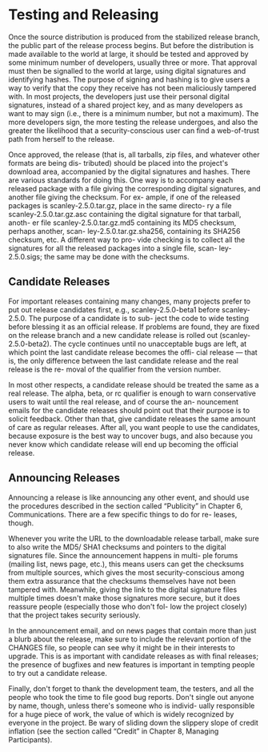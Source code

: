 # Testing and Releasing

Once the source distribution is produced from the stabilized release branch, the public part of the release process begins. But before the distribution is made available to the world at large, it should be tested and approved by some minimum number of developers, usually three or more. That approval must then be signalled to the world at large, using digital signatures and identifying hashes.The purpose of signing and hashing is to give users a way to verify that the copy they receive has not been maliciously tampered with. In most projects, the developers just use their personal digital signatures, instead of a shared project key, and as many developers as want to may sign \(i.e., there is a minimum number, but not a maximum\). The more developers sign, the more testing the release undergoes, and also the greater the likelihood that a security-conscious user can find a web-of-trust path from herself to the release.

Once approved, the release \(that is, all tarballs, zip files, and whatever other formats are being dis- tributed\) should be placed into the project's download area, accompanied by the digital signatures and hashes. There are various standards for doing this. One way is to accompany each released package with a file giving the corresponding digital signatures, and another file giving the checksum. For ex- ample, if one of the released packages is scanley-2.5.0.tar.gz, place in the same directo-ry a file scanley-2.5.0.tar.gz.asc containing the digital signature for that tarball, anoth- er file scanley-2.5.0.tar.gz.md5 containing its MD5 checksum, perhaps another, scan- ley-2.5.0.tar.gz.sha256, containing its SHA256 checksum, etc. A different way to pro- vide checking is to collect all the signatures for all the released packages into a single file, scan- ley-2.5.0.sigs; the same may be done with the checksums.

## Candidate Releases

For important releases containing many changes, many projects prefer to put out release candidates first, e.g., scanley-2.5.0-beta1 before scanley-2.5.0. The purpose of a candidate is to sub- ject the code to wide testing before blessing it as an official release. If problems are found, they are fixed on the release branch and a new candidate release is rolled out \(scanley-2.5.0-beta2\). The cycle continues until no unacceptable bugs are left, at which point the last candidate release becomes the offi- cial release — that is, the only difference between the last candidate release and the real release is the re- moval of the qualifier from the version number.

In most other respects, a candidate release should be treated the same as a real release. The alpha, beta, or rc qualifier is enough to warn conservative users to wait until the real release, and of course the an- nouncement emails for the candidate releases should point out that their purpose is to solicit feedback. Other than that, give candidate releases the same amount of care as regular releases. After all, you want people to use the candidates, because exposure is the best way to uncover bugs, and also because you never know which candidate release will end up becoming the official release.

## Announcing Releases

Announcing a release is like announcing any other event, and should use the procedures described in the section called “Publicity” in Chapter 6, Communications. There are a few specific things to do for re- leases, though.

Whenever you write the URL to the downloadable release tarball, make sure to also write the MD5/ SHA1 checksums and pointers to the digital signatures file. Since the announcement happens in multi- ple forums \(mailing list, news page, etc.\), this means users can get the checksums from multiple sources, which gives the most security-conscious among them extra assurance that the checksums themselves have not been tampered with. Meanwhile, giving the link to the digital signature files multiple times doesn't make those signatures more secure, but it does reassure people \(especially those who don't fol- low the project closely\) that the project takes security seriously.

In the announcement email, and on news pages that contain more than just a blurb about the release, make sure to include the relevant portion of the CHANGES file, so people can see why it might be in their interests to upgrade. This is as important with candidate releases as with final releases; the presence of bugfixes and new features is important in tempting people to try out a candidate release.

Finally, don't forget to thank the development team, the testers, and all the people who took the time to file good bug reports. Don't single out anyone by name, though, unless there's someone who is individ- ually responsible for a huge piece of work, the value of which is widely recognized by everyone in the project. Be wary of sliding down the slippery slope of credit inflation \(see the section called “Credit” in Chapter 8, Managing Participants\).

